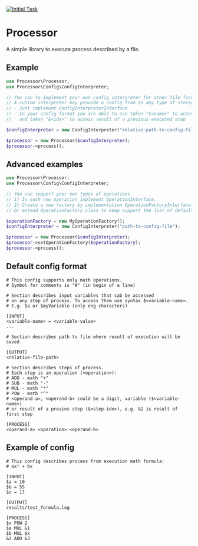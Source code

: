 [![Initial Task](https://docs.google.com/document/d/1p7dJSah0TVOoti_3AUVHvFtqvT1mZGlFEtrbgs5EAJM)](https://docs.google.com/document/d/1p7dJSah0TVOoti_3AUVHvFtqvT1mZGlFEtrbgs5EAJM)

Processor
=======
A simple library to execute process described by a file.

Example
-------
```php
use Processor\Processor;
use Processor\Config\ConfigInterpreter;

// You can to implement your own config interpreter for other file formats.
// A custom interpreter may provide a config from an any type of storage (File, DB, Array and etc.):
// - Just implement ConfigInterpreterInterface
// - In your config format you are able to use token "$<name>" to access input variables in operations,
//   and token "&<idx>" to access result of a previous executed step

$configInterpreter = new ConfigInterpreter("relative-path-to-config-file");

$processor = new Processor($configInterpreter);
$processor->process();
```

Advanced examples
-------
```php
use Processor\Processor;
use Processor\Config\ConfigInterpreter;

// You can support your own types of operations 
// 1) In each new operation implement OperationInterface.
// 2) Create a new factory by implementation OperationFactoryInterface.
// Or extend OperationFactory class to keep support the list of default operations 

$operationFactory = new MyOperationFactory();
$configInterpreter = new ConfigInterpreter("path-to-config-file");

$processor = new Processor($configInterpreter);
$processor->setOperationFactory($operationFactory);
$processor->process();
```

Default config format
-------
```
# This config supports only math operations.
# Symbol for comments is "#" (in begin of a line)

# Section describes input variables that cab be accessed 
# on any step of process. To access them use syntax $<variable-name>.
# E.g. $a or $myVariable (only eng characters)

[INPUT]
<variable-name> = <variable-value>
...

# Section describes path to file where result of execution will be saved

[OUTPUT]
<relative-file-path>

# Section describes steps of process.
# Each step is an operation (<operation>):
# ADD - math "+"
# SUB - math "-"
# MUL - math "*"
# POW - math "^"
# <operand-a>, <operand-b> could be a digit, variable ($<variable-name>) 
# or result of a previos step (&<step-idx>), e.g. &1 is result of first step 

[PROCESS]
<operand-a> <operation> <operand-b>
```

Example of config
-------
```
# This config describes process from execution math formula:
# ax² + bx

[INPUT]
$a = 10
$b = 55
$c = 17

[OUTPUT]
results/test_formula.log

[PROCESS]
$x POW 2
$a MUL &1
$b MUL $x
&2 ADD &3
```
